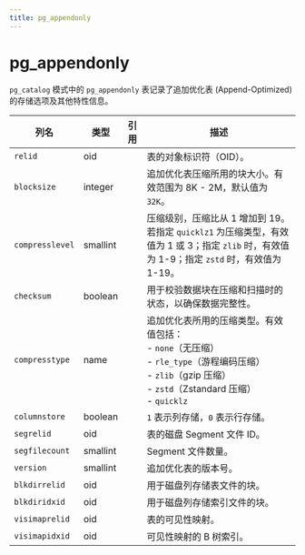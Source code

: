 ```yaml
---
title: pg_appendonly
---
```


# pg_appendonly

`pg_catalog` 模式中的 `pg_appendonly` 表记录了追加优化表 (Append-Optimized) 的存储选项及其他特性信息。

| 列名          | 类型       | 引用 | 描述 |
|---------------|------------|------|------|
| `relid`       | oid        |      | 表的对象标识符（OID）。 |
| `blocksize`   | integer    |      | 追加优化表压缩所用的块大小。有效范围为 8K - 2M，默认值为 `32K`。 |
| `compresslevel` | smallint  |      | 压缩级别，压缩比从 1 增加到 19。若指定 `quicklz1` 为压缩类型，有效值为 1 或 3；指定 `zlib` 时，有效值为 1-9；指定 `zstd` 时，有效值为 1-19。 |
| `checksum`    | boolean    |      | 用于校验数据块在压缩和扫描时的状态，以确保数据完整性。 |
| `compresstype` | name      |      | 追加优化表所用的压缩类型。有效值包括：<br /> - `none`（无压缩）<br /> - `rle_type`（游程编码压缩）<br /> - `zlib`（gzip 压缩）<br /> - `zstd`（Zstandard 压缩）<br /> - `quicklz` |
| `columnstore` | boolean    |      | `1` 表示列存储，`0` 表示行存储。 |
| `segrelid`    | oid        |      | 表的磁盘 Segment 文件 ID。 |
| `segfilecount`| smallint   |      |  Segment 文件数量。 |
| `version`     | smallint   |      | 追加优化表的版本号。 |
| `blkdirrelid` | oid        |      | 用于磁盘列存储表文件的块。 |
| `blkdiridxid` | oid        |      | 用于磁盘列存储索引文件的块。 |
| `visimaprelid`| oid        |      | 表的可见性映射。 |
| `visimapidxid`| oid        |      | 可见性映射的 B 树索引。 |

